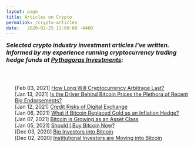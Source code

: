 ```yaml
---
layout: page
title: Articles on Crypto
permalink: /crypto-articles
date:   2020-02-25 12:00:00 -0400
---
```


<div class="row" style="display:block;">

<h5 style="font-size:medium; margin-top:6px;">
Selected crypto industry investment articles I've written. <br/>
Informed by my experience running 
cryptocurrency trading hedge funds at <a href="https://pythagoras.investments">Pythagoras Investments</a>:</h5>
<br/>
<ul style="list-style-type: none;">
  <li>[Feb 03, 2021] <a href="https://insightsfromleaders.medium.com/mitchell-dong-ac79a0769c3f" target="_blank">How Long Will Cryptocurrency Arbitrage Last?</a></li>
  <li>[Jan 13, 2021] <a href="https://impactmagazine.medium.com/mitchell-dong-15707842f240" target="_blank">Is the Driver Behind Bitcoin Prices the Plethora of Recent Big Endorsements?</a></li>
  <li>[Jan 12, 2021] <a href="https://coolbrandspeople.wordpress.com/2021/01/12/mitchell-dong-2/" target="_blank">Credit Risks of Digital Exchange</a></li>
  <li>[Jan 06, 2021] <a href="https://insightsfromleaders.medium.com/mitchell-dong-6ff7b0905773" target="_blank">What if Bitcoin Replaced Gold as an Inflation Hedge?</a></li>
  <li>[Jan 07, 2021] <a href="https://coolbrandspeople.wordpress.com/2021/01/07/mitchell-dong/" target="_blank">Bitcoin is Growing as an Asset Class</a></li>
  <li>[Jan 05, 2021] <a href="https://impactmagazine.medium.com/mitchell-dong-45142d3d5bba" target="_blank">Should I Buy Bitcoin Now?</a></li><li>[Dec 03, 2020] <a href="https://a-point-of-view.medium.com/mitchell-dong-55af476b6bc4" target="_blank">Big Investors into Bitcoin</a></li>
  <li>[Dec 02, 2020] <a href="https://coolbrandsinfluencers.wordpress.com/2020/12/02/mitchell-dong/" target="_blank">Institutional Investors are Moving into Bitcoin</a></li>

</ul>

</div>
